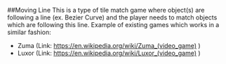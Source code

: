 ##Moving Line
This is a type of tile match game where object(s) are following a line (ex. Bezier Curve) and the player needs to match objects which are following this line. Example of existing games which works in a similar fashion:

* Zuma (Link: https://en.wikipedia.org/wiki/Zuma_(video_game) )
* Luxor (Link: https://en.wikipedia.org/wiki/Luxor_(video_game) )
